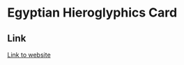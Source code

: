 # Egyptian Hieroglyphics Card

## Link

[Link to website](https://fabiopulvirenti.github.io/egyptian-hieroglyphics-card/)
